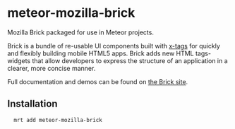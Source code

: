 meteor-mozilla-brick
====================

Mozilla Brick packaged for use in Meteor projects.

Brick is a bundle of re-usable UI components built with [x-tags](http://www.x-tags.org/) for quickly and flexibly building mobile HTML5 apps. Brick adds new HTML tags- widgets that allow developers to express the structure of an application in a clearer, more concise manner.

Full documentation and demos can be found on [the Brick site](http://mozilla.github.io/brick/).

## Installation

```
  mrt add meteor-mozilla-brick
```